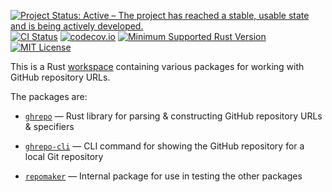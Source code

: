 [![Project Status: Active – The project has reached a stable, usable state and is being actively developed.](https://www.repostatus.org/badges/latest/active.svg)](https://www.repostatus.org/#active)
[![CI Status](https://github.com/jwodder/ghrepo-rust/actions/workflows/test.yml/badge.svg)](https://github.com/jwodder/ghrepo-rust/actions/workflows/test.yml)
[![codecov.io](https://codecov.io/gh/jwodder/ghrepo-rust/branch/master/graph/badge.svg)](https://codecov.io/gh/jwodder/ghrepo-rust)
[![Minimum Supported Rust Version](https://img.shields.io/badge/MSRV-1.74-orange)](https://www.rust-lang.org)
[![MIT License](https://img.shields.io/github/license/jwodder/ghrepo-rust.svg)](https://opensource.org/licenses/MIT)

This is a Rust [workspace][] containing various packages for working with
GitHub repository URLs.

The packages are:

- [`ghrepo`][] — Rust library for parsing & constructing GitHub repository URLs
  & specifiers

- [`ghrepo-cli`][] — CLI command for showing the GitHub repository for a local
  Git repository

- [`repomaker`][] — Internal package for use in testing the other packages

[workspace]: https://doc.rust-lang.org/cargo/reference/workspaces.html
[`ghrepo`]: https://github.com/jwodder/ghrepo-rust/tree/master/crates/ghrepo
[`ghrepo-cli`]: https://github.com/jwodder/ghrepo-rust/tree/master/crates/ghrepo-cli
[`repomaker`]: https://github.com/jwodder/ghrepo-rust/tree/master/crates/repomaker

